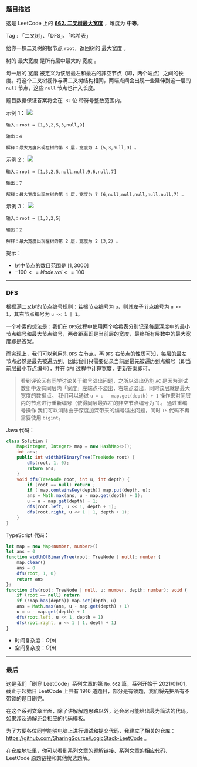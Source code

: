 ### 题目描述

这是 LeetCode 上的 **[662. 二叉树最大宽度](https://leetcode.cn/problems/maximum-width-of-binary-tree/solution/by-ac_oier-33er/)** ，难度为 **中等**。

Tag : 「二叉树」、「DFS」、「哈希表」



给你一棵二叉树的根节点 `root`，返回树的 最大宽度 。

树的 最大宽度 是所有层中最大的 宽度 。

每一层的 宽度 被定义为该层最左和最右的非空节点（即，两个端点）之间的长度。将这个二叉树视作与满二叉树结构相同，两端点间会出现一些延伸到这一层的 `null` 节点，这些 `null` 节点也计入长度。

题目数据保证答案将会在  `32` 位 带符号整数范围内。

示例 1：
![](https://assets.leetcode.com/uploads/2021/05/03/width1-tree.jpg)
```
输入：root = [1,3,2,5,3,null,9]

输出：4

解释：最大宽度出现在树的第 3 层，宽度为 4 (5,3,null,9) 。
```
示例 2：
![](https://assets.leetcode.com/uploads/2022/03/14/maximum-width-of-binary-tree-v3.jpg)
```
输入：root = [1,3,2,5,null,null,9,6,null,7]

输出：7

解释：最大宽度出现在树的第 4 层，宽度为 7 (6,null,null,null,null,null,7) 。
```
示例 3：
![](https://assets.leetcode.com/uploads/2021/05/03/width3-tree.jpg)
```
输入：root = [1,3,2,5]

输出：2

解释：最大宽度出现在树的第 2 层，宽度为 2 (3,2) 。
```

提示：
* 树中节点的数目范围是 $[1, 3000]$
* $-100 <= Node.val <= 100$

---

### DFS

根据满二叉树的节点编号规则：若根节点编号为 `u`，则其左子节点编号为 `u << 1`，其右节点编号为 `u << 1 | 1`。

一个朴素的想法是：我们在 `DFS`过程中使用两个哈希表分别记录每层深度中的最小节点编号和最大节点编号，两者距离即是当前层的宽度，最终所有层数中的最大宽度即是答案。

而实现上，我们可以利用先 `DFS` 左节点，再 `DFS` 右节点的性质可知，每层的最左节点必然是最先被遍历到，因此我们只需要记录当前层最先被遍历到点编号（即当前层最小节点编号），并在 `DFS` 过程中计算宽度，更新答案即可。

> 看到评论区有同学讨论关于编号溢出问题，之所以溢出仍能 `AC` 是因为测试数组中没有同层内「宽度」左端点不溢出，右端点溢出，同时该层就是最大宽度的数据点。
我们可以通过 `u = u - map.get(depth) + 1` 操作来对同层内的节点进行重新编号（使得同层最靠左的非空节点编号为 $1$）。
通过重编号操作 我们可以消除由于深度加深带来的编号溢出问题，同时 `TS` 代码不再需要使用 `bigint`。

Java 代码：
```java
class Solution {
    Map<Integer, Integer> map = new HashMap<>();
    int ans;
    public int widthOfBinaryTree(TreeNode root) {
        dfs(root, 1, 0);
        return ans;
    }
    void dfs(TreeNode root, int u, int depth) {
        if (root == null) return ;
        if (!map.containsKey(depth)) map.put(depth, u);
        ans = Math.max(ans, u - map.get(depth) + 1);
        u = u - map.get(depth) + 1;
        dfs(root.left, u << 1, depth + 1);
        dfs(root.right, u << 1 | 1, depth + 1);
    }
}
```
TypeScript 代码：
```TypeScript
let map = new Map<number, number>()
let ans = 0
function widthOfBinaryTree(root: TreeNode | null): number {
    map.clear()
    ans = 0
    dfs(root, 1, 0)
    return ans
};
function dfs(root: TreeNode | null, u: number, depth: number): void {
    if (root == null) return 
    if (!map.has(depth)) map.set(depth, u)
    ans = Math.max(ans, u - map.get(depth) + 1)
    u = u - map.get(depth) + 1
    dfs(root.left, u << 1, depth + 1)
    dfs(root.right, u << 1 | 1, depth + 1)
}
```
* 时间复杂度：$O(n)$
* 空间复杂度：$O(n)$

---

### 最后

这是我们「刷穿 LeetCode」系列文章的第 `No.662` 篇，系列开始于 2021/01/01，截止于起始日 LeetCode 上共有 1916 道题目，部分是有锁题，我们将先把所有不带锁的题目刷完。

在这个系列文章里面，除了讲解解题思路以外，还会尽可能给出最为简洁的代码。如果涉及通解还会相应的代码模板。

为了方便各位同学能够电脑上进行调试和提交代码，我建立了相关的仓库：https://github.com/SharingSource/LogicStack-LeetCode 。

在仓库地址里，你可以看到系列文章的题解链接、系列文章的相应代码、LeetCode 原题链接和其他优选题解。

